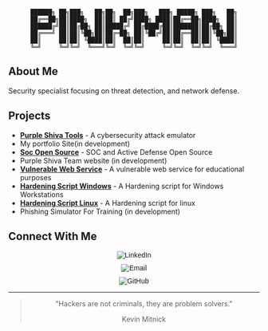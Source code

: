 <div align="center">
  
```
██████╗ ██╗███╗   ██╗██╗  ██╗███╗   ███╗ █████╗ ███╗   ██╗
██╔══██╗██║████╗  ██║██║ ██╔╝████╗ ████║██╔══██╗████╗  ██║
██████╔╝██║██╔██╗ ██║█████╔╝ ██╔████╔██║███████║██╔██╗ ██║
██╔═══╝ ██║██║╚██╗██║██╔═██╗ ██║╚██╔╝██║██╔══██║██║╚██╗██║
██║     ██║██║ ╚████║██║  ██║██║     ██║██║  ██║██║ ╚████║
╚═╝     ╚═╝╚═╝  ╚═══╝╚═╝  ╚═╝╚═╝     ╚═╝╚═╝  ╚═╝╚═╝  ╚═══╝
```

</div>

## About Me

Security specialist focusing on threat detection, and network defense.

## Projects 

- [**Purple Shiva Tools**](https://github.com/PurpleShivaTeam) - A cybersecurity attack emulator
- My portfolio Site(in development)
- [**Soc Open Source**](https://github.com/pedrosilvaevangelista/Soc-Opensource) - SOC and Active Defense Open Source
- Purple Shiva Team website (in development)
- [**Vulnerable Web Service**](https://github.com/pedrosilvaevangelista/vulnerable-webservice) - A vulnerable web service for educational purposes
- [**Hardening Script Windows**](https://github.com/pedrosilvaevangelista/hardening_script-windows10) - A Hardening script for Windows Workstations
- [**Hardening Script Linux**](https://github.com/pedrosilvaevangelista/hardening_script-linux) - A Hardening script for linux
- Phishing Simulator For Training (in development)

## Connect With Me

<div align="center" style="display: flex; flex-direction: column; gap: 10px; align-items: center; font-family: Arial, sans-serif;">

  <a href="https://www.linkedin.com/in/pedro-henrique-silva-evangelista2005" target="_blank" style="text-decoration: none;">
   <img src="https://img.shields.io/badge/LinkedIn-FF8C00?logo=linkedin&logoColor=white&style=for-the-badge" alt="LinkedIn">
  </a>

  <a href="mailto:pedrosilvaevangelista2005@gmail.com" style="text-decoration: none;">
    <img src="https://img.shields.io/badge/Email-FFA500?logo=gmail&logoColor=white&style=for-the-badge" alt="Email">
  </a>

  <a href="https://github.com/pedrosilvaevangelista" target="_blank" style="text-decoration: none;">
    <img src="https://img.shields.io/badge/GitHub-FF7F50?logo=github&logoColor=white&style=for-the-badge" alt="GitHub">
  </a>

</div>

---

<div align="center">
  
> "Hackers are not criminals, they are problem solvers."
>
>  Kevin Mitnick
  
</div>
